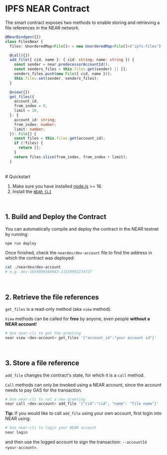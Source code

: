 # IPFS NEAR Contract

The smart contract exposes two methods to enable storing and retrieving a file references in the NEAR network.

```ts
@NearBindgen({})
class FilesNear {
  files: UnorderedMap<File[]> = new UnorderedMap<File[]>("ipfs-files");

  @call({})
  add_file({ cid, name }: { cid: string; name: string }) {
    const sender = near.predecessorAccountId();
    const senders_files = this.files.get(sender) || [];
    senders_files.push(new File({ cid, name }));
    this.files.set(sender, senders_files);
  }

  @view({})
  get_files({
    account_id,
    from_index = 0,
    limit = 10,
  }: {
    account_id: string;
    from_index: number;
    limit: number;
  }): File[] {
    const files = this.files.get(account_id);
    if (!files) {
      return [];
    }
    return files.slice(from_index, from_index + limit);
  }
```

<br />
# Quickstart

1. Make sure you have installed [node.js](https://nodejs.org/en/download/package-manager/) >= 16.
2. Install the [`NEAR CLI`](https://github.com/near/near-cli#setup)

<br />

## 1. Build and Deploy the Contract
You can automatically compile and deploy the contract in the NEAR testnet by running:

```bash
npm run deploy
```

Once finished, check the `neardev/dev-account` file to find the address in which the contract was deployed:

```bash
cat ./neardev/dev-account
# e.g. dev-1659899566943-21539992274727
```

<br />

## 2. Retrieve the file references

`get_files` is a read-only method (aka `view` method).

`View` methods can be called for **free** by anyone, even people **without a NEAR account**!

```bash
# Use near-cli to get the greeting
near view <dev-account> get_files '{"account_id":"your account id"}'
```

<br />

## 3. Store a file reference
`add_file` changes the contract's state, for which it is a `call` method.

`Call` methods can only be invoked using a NEAR account, since the account needs to pay GAS for the transaction.

```bash
# Use near-cli to set a new greeting
near call <dev-account> add_file '{"cid":"cid", "name": "file name"}' --accountId <dev-account>
```

**Tip:** If you would like to call `add_file` using your own account, first login into NEAR using:

```bash
# Use near-cli to login your NEAR account
near login
```

and then use the logged account to sign the transaction: `--accountId <your-account>`.